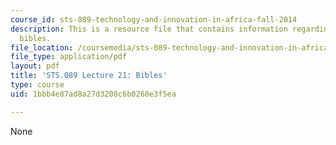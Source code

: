 ```yaml
---
course_id: sts-089-technology-and-innovation-in-africa-fall-2014
description: This is a resource file that contains information regarding lecture 21
  bibles.
file_location: /coursemedia/sts-089-technology-and-innovation-in-africa-fall-2014/1bbb4e87ad8a27d3208c6b0268e3f5ea_MITSTS_089F14_Lecture21.pdf
file_type: application/pdf
layout: pdf
title: 'STS.089 Lecture 21: Bibles'
type: course
uid: 1bbb4e87ad8a27d3208c6b0268e3f5ea

---
```

None